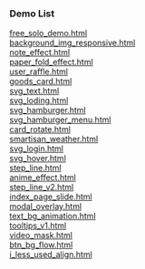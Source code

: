 ### Demo List

[free_solo_demo.html](https://www.adba.club/CSS-Inspired-Factory/3M/free_solo_demo.html) <br />[background_img_responsive.html](https://www.adba.club/CSS-Inspired-Factory/4M/background_img_responsive.html) <br />[note_effect.html](https://www.adba.club/CSS-Inspired-Factory/6M/note_effect.html) <br />[paper_fold_effect.html](https://www.adba.club/CSS-Inspired-Factory/6M/paper_fold_effect.html) <br />[user_raffle.html](https://www.adba.club/CSS-Inspired-Factory/6M/user_raffle.html) <br />[goods_card.html](https://www.adba.club/CSS-Inspired-Factory/7M/goods_card.html) <br /> [svg_text.html](https://www.adba.club/CSS-Inspired-Factory/7M/svg_text.html) <br />[svg_loding.html](https://www.adba.club/CSS-Inspired-Factory/7M/svg_loding.html) <br />[svg_hamburger.html](https://www.adba.club/CSS-Inspired-Factory/7M/svg_hamburger.html) <br />[svg_hamburger_menu.html](https://www.adba.club/CSS-Inspired-Factory/7M/svg_hamburger_menu.html) <br />
[card_rotate.html](https://www.adba.club/CSS-Inspired-Factory/7M/card_rotate.html) <br />[smartisan_weather.html](https://www.adba.club/CSS-Inspired-Factory/7M/smartisan_weather.html) <br />[svg_login.html](https://www.adba.club/CSS-Inspired-Factory/7M/svg_login.html) <br />[svg_hover.html](https://www.adba.club/CSS-Inspired-Factory/7M/svg_hover.html) <br />[step_line.html](https://www.adba.club/CSS-Inspired-Factory/7M/step_line.html) <br />[anime_effect.html](https://www.adba.club/CSS-Inspired-Factory/7M/anime_effect.html) <br />[step_line_v2.html](https://www.adba.club/CSS-Inspired-Factory/7M/step_line_v2.html) <br />[index_page_slide.html](https://www.adba.club/CSS-Inspired-Factory/7M/index_page_slide.html) <br />[modal_overlay.html](https://www.adba.club/CSS-Inspired-Factory/7M/modal_overlay.html) <br />[text_bg_animation.html](https://www.adba.club/CSS-Inspired-Factory/7M/text_bg_animation.html) <br />[tooltips_v1.html](https://www.adba.club/CSS-Inspired-Factory/7M/tooltips_v1.html) <br />[video_mask.html](https://www.adba.club/CSS-Inspired-Factory/7M/video_mask.html) <br />[btn_bg_flow.html](https://www.adba.club/CSS-Inspired-Factory/7M/btn_bg_flow.html) <br />[i_less_used_align.html](https://www.adba.club/CSS-Inspired-Factory/7M/i_less_used_align.html) <br />
